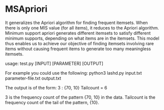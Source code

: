 # MSApriori
It generalizes the Apriori algorithm for finding frequent itemsets. When there is only one MIS value (for all items), it reduces to the Apriori algorithm.
Minimum support apriori generates different itemsets to satisfy different minimum supports, depending on what items are in the itemsets. 
This model thus enables us to achieve our objective of finding itemsets involving rare items without causing frequent items to generate too many meaningless itemsets.


usage: test.py [INPUT] [PARAMETER] [OUTPUT]

For example you could use the following: python3 lashd.py input.txt parameter-file.txt output.txt

The output is of the form:
  3 : {70, 10}
Tailcount = 6
 
3 is the frequency count of the pattern {70, 10} in the data. Tailcount is the frequency count of the tail of the pattern, {10}.
